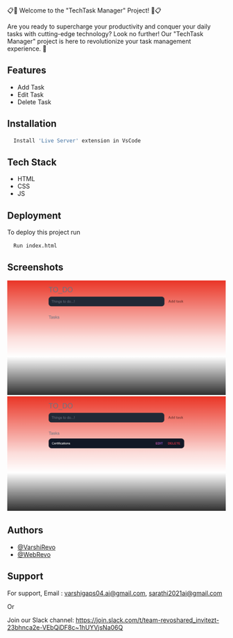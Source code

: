 📋🚀 Welcome to the "TechTask Manager" Project! 🚀📋

Are you ready to supercharge your productivity and conquer your daily tasks with cutting-edge technology? Look no further! Our "TechTask Manager" project is here to revolutionize your task management experience. 🌟
## Features

- Add Task
- Edit Task
- Delete Task

## Installation


```bash
  Install 'Live Server' extension in VsCode
```
    
## Tech Stack

- HTML
- CSS
- JS


## Deployment

To deploy this project run

```bash
  Run index.html
```

## Screenshots

![App Screenshot](/DEMO1.png)
![App Screenshot](/DEMO2.png)



## Authors

- [@VarshiRevo](https://github.com/VarshiRevo)
- [@WebRevo](https://github.com/WebRevo)

## Support

For support,
Email :
varshigaps04.ai@gmail.com,
sarathi2021ai@gmail.com
 
Or 

Join our Slack channel:
https://join.slack.com/t/team-revoshared_invitezt-23bhnca2e-VEbQiDF8c~1hUYVjsNa06Q


